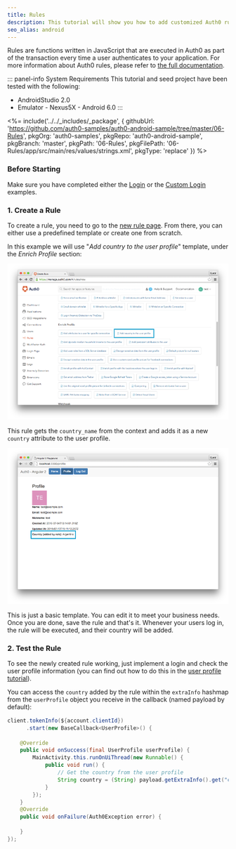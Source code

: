 ```yaml
---
title: Rules
description: This tutorial will show you how to add customized Auth0 rules to your app.
seo_alias: android
---
```


Rules are functions written in JavaScript that are executed in Auth0 as part of the transaction every time a user authenticates to your application. For more information about Auth0 rules, please refer to [the full documentation](/rules).

::: panel-info System Requirements
This tutorial and seed project have been tested with the following:

* AndroidStudio 2.0
* Emulator - Nexus5X - Android 6.0
:::

 <%= include('../../_includes/_package', {
  githubUrl: 'https://github.com/auth0-samples/auth0-android-sample/tree/master/06-Rules',
  pkgOrg: 'auth0-samples',
  pkgRepo: 'auth0-android-sample',
  pkgBranch: 'master',
  pkgPath: '06-Rules',
  pkgFilePath: '06-Rules/app/src/main/res/values/strings.xml',
  pkgType: 'replace'
}) %>

### Before Starting

Make sure you have completed either the [Login](01-login) or the [Custom Login](02-custom-login) examples.

### 1. Create a Rule

To create a rule, you need to go to the [new rule page](${uiURL}/#/rules/new). From there, you can either use a predefined template or create one from scratch.

In this example we will use "*Add country to the user profile*" template, under the *Enrich Profile* section:

![Add country template](/media/articles/rules/rule-choose-add-country-template.png)

This rule gets the `country_name` from the context and adds it as a new `country` attribute to the user profile.

![Country rule sample](/media/articles/angularjs2/rule-country-show.png)

This is just a basic template. You can edit it to meet your business needs. Once you are done, save the rule and that's it. Whenever your users log in, the rule will be executed, and their country will be added.

### 2. Test the Rule

To see the newly created rule working, just implement a login and check the user profile information (you can find out how to do this in the [user profile tutorial](04-user-profile)).

You can access the `country` added by the rule within the `extraInfo` hashmap from the `userProfile` object you receive in the callback (named payload by default):

```java
client.tokenInfo(${account.clientId})
	  .start(new BaseCallback<UserProfile>() {

	@Override
	public void onSuccess(final UserProfile userProfile) {
		MainActivity.this.runOnUiThread(new Runnable() {
			public void run() {
				// Get the country from the user profile
				String country = (String) payload.getExtraInfo().get("country");
			}
		});
	}
	@Override
	public void onFailure(Auth0Exception error) {

	}
});
```
